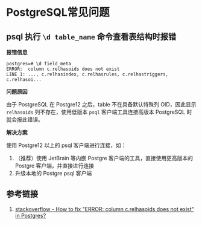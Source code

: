 # PostgreSQL常见问题


## psql 执行 `\d table_name` 命令查看表结构时报错


**报错信息**

```postgresql
postgres=# \d field_meta
ERROR:  column c.relhasoids does not exist
LINE 1: ..., c.relhasindex, c.relhasrules, c.relhastriggers, c.relhasoi...
```

**问题原因**

由于 PostgreSQL 在 Postgre12 之后，table 不在具备默认特殊列 OID，因此显示 `relhasoids` 列不存在，使用低版本 `psql` 客户端工具连接高版本 PostgreSQL 时就会报此错误。

**解决方案**

使用 Postgre12 以上的 psql 客户端进行连接，如：
1. （推荐）使用 JetBrain 等内嵌 Postgre 客户端的工具，直接使用更高版本的 Postgre 客户端，并直接进行连接
2. 升级本地的 Postgre psql 客户端


## 参考链接

1. [stackoverflow - How to fix "ERROR: column c.relhasoids does not exist" in Postgres?](https://stackoverflow.com/questions/58461178/how-to-fix-error-column-c-relhasoids-does-not-exist-in-postgres)